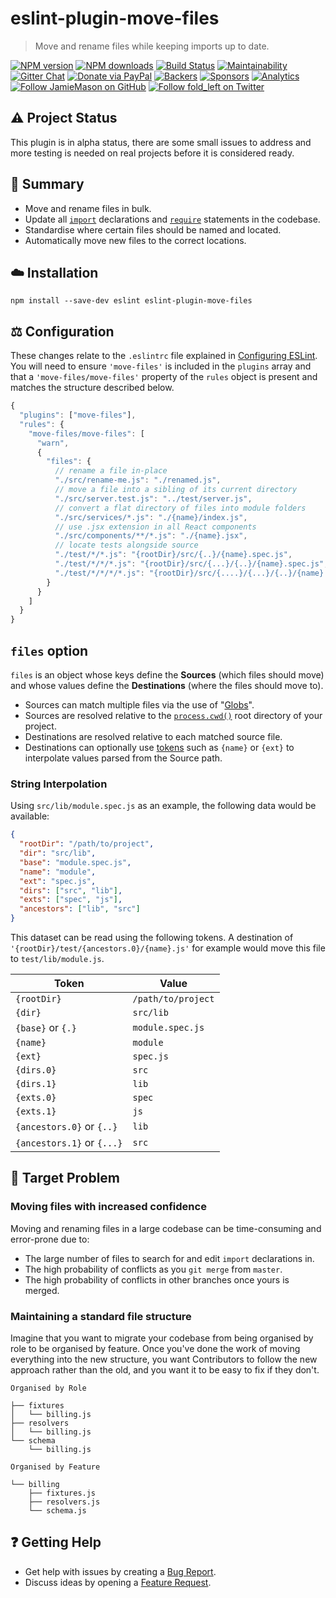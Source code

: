 # eslint-plugin-move-files

> Move and rename files while keeping imports up to date.

[![NPM version](http://img.shields.io/npm/v/eslint-plugin-move-files.svg?style=flat-square)](https://www.npmjs.com/package/eslint-plugin-move-files)
[![NPM downloads](http://img.shields.io/npm/dm/eslint-plugin-move-files.svg?style=flat-square)](https://www.npmjs.com/package/eslint-plugin-move-files)
[![Build Status](http://img.shields.io/travis/JamieMason/eslint-plugin-move-files/master.svg?style=flat-square)](https://travis-ci.org/JamieMason/eslint-plugin-move-files)
[![Maintainability](https://api.codeclimate.com/v1/badges/TODO/maintainability)](https://codeclimate.com/github/JamieMason/eslint-plugin-move-files/maintainability)
[![Gitter Chat](https://badges.gitter.im/Join%20Chat.svg)](https://gitter.im/JamieMason/eslint-plugin-move-files)
[![Donate via PayPal](https://img.shields.io/badge/donate-paypal-blue.svg)](https://www.paypal.me/foldleft)
[![Backers](https://opencollective.com/fold_left/backers/badge.svg)](https://opencollective.com/fold_left#backer)
[![Sponsors](https://opencollective.com/fold_left/sponsors/badge.svg)](https://opencollective.com/fold_left#sponsors)
[![Analytics](https://ga-beacon.appspot.com/UA-45466560-5/eslint-plugin-move-files?flat&useReferer)](https://github.com/igrigorik/ga-beacon)
[![Follow JamieMason on GitHub](https://img.shields.io/github/followers/JamieMason.svg?style=social&label=Follow)](https://github.com/JamieMason)
[![Follow fold_left on Twitter](https://img.shields.io/twitter/follow/fold_left.svg?style=social&label=Follow)](https://twitter.com/fold_left)

## ⚠️ Project Status

This plugin is in alpha status, there are some small issues to address and more
testing is needed on real projects before it is considered ready.

## 📣 Summary

- Move and rename files in bulk.
- Update all [`import`][import] declarations and [`require`][require] statements
  in the codebase.
- Standardise where certain files should be named and located.
- Automatically move new files to the correct locations.

## ☁️ Installation

```
npm install --save-dev eslint eslint-plugin-move-files
```

## ⚖️ Configuration

These changes relate to the `.eslintrc` file explained in
[Configuring ESLint](https://eslint.org/docs/user-guide/configuring). You will
need to ensure `'move-files'` is included in the `plugins` array and that a
`'move-files/move-files'` property of the `rules` object is present and matches
the structure described below.

```js
{
  "plugins": ["move-files"],
  "rules": {
    "move-files/move-files": [
      "warn",
      {
        "files": {
          // rename a file in-place
          "./src/rename-me.js": "./renamed.js",
          // move a file into a sibling of its current directory
          "./src/server.test.js": "../test/server.js",
          // convert a flat directory of files into module folders
          "./src/services/*.js": "./{name}/index.js",
          // use .jsx extension in all React components
          "./src/components/**/*.js": "./{name}.jsx",
          // locate tests alongside source
          "./test/*/*.js": "{rootDir}/src/{..}/{name}.spec.js",
          "./test/*/*/*.js": "{rootDir}/src/{...}/{..}/{name}.spec.js",
          "./test/*/*/*/*.js": "{rootDir}/src/{....}/{...}/{..}/{name}.spec.js"
        }
      }
    ]
  }
}
```

## `files` option

`files` is an object whose keys define the **Sources** (which files should move)
and whose values define the **Destinations** (where the files should move to).

- Sources can match multiple files via the use of "[Globs][globs]".
- Sources are resolved relative to the [`process.cwd()`][cwd] root directory of
  your project.
- Destinations are resolved relative to each matched source file.
- Destinations can optionally use [tokens](#String-Interpolation) such as
  `{name}` or `{ext}` to interpolate values parsed from the Source path.

### String Interpolation

Using `src/lib/module.spec.js` as an example, the following data would be
available:

```json
{
  "rootDir": "/path/to/project",
  "dir": "src/lib",
  "base": "module.spec.js",
  "name": "module",
  "ext": "spec.js",
  "dirs": ["src", "lib"],
  "exts": ["spec", "js"],
  "ancestors": ["lib", "src"]
}
```

This dataset can be read using the following tokens. A destination of
`'{rootDir}/test/{ancestors.0}/{name}.js'` for example would move this file to
`test/lib/module.js`.

| Token                      | Value              |
| -------------------------- | ------------------ |
| `{rootDir}`                | `/path/to/project` |
| `{dir}`                    | `src/lib`          |
| `{base}` or `{.}`          | `module.spec.js`   |
| `{name}`                   | `module`           |
| `{ext}`                    | `spec.js`          |
| `{dirs.0}`                 | `src`              |
| `{dirs.1}`                 | `lib`              |
| `{exts.0}`                 | `spec`             |
| `{exts.1}`                 | `js`               |
| `{ancestors.0}` or `{..}`  | `lib`              |
| `{ancestors.1}` or `{...}` | `src`              |

## 🤔 Target Problem

### Moving files with increased confidence

Moving and renaming files in a large codebase can be time-consuming and
error-prone due to:

- The large number of files to search for and edit `import` declarations in.
- The high probability of conflicts as you `git merge` from `master`.
- The high probability of conflicts in other branches once yours is merged.

### Maintaining a standard file structure

Imagine that you want to migrate your codebase from being organised by role to
be organised by feature. Once you've done the work of moving everything into the
new structure, you want Contributors to follow the new approach rather than the
old, and you want it to be easy to fix if they don't.

```
Organised by Role

├── fixtures
│   └── billing.js
├── resolvers
│   └── billing.js
└── schema
    └── billing.js

Organised by Feature

└── billing
    ├── fixtures.js
    ├── resolvers.js
    └── schema.js
```

## ❓ Getting Help

- Get help with issues by creating a
  [Bug Report](https://github.com/JamieMason/eslint-plugin-move-files/issues/new?template=bug_report.md).
- Discuss ideas by opening a
  [Feature Request](https://github.com/JamieMason/eslint-plugin-move-files/issues/new?template=feature_request.md).

<!-- LINKS -->

[import]:
  https://developer.mozilla.org/en-US/docs/Web/JavaScript/Reference/Statements/import
[require]: https://nodejs.org/docs/latest-v10.x/api/modules.html#modules_require
[cwd]: https://nodejs.org/docs/latest-v10.x/api/process.html#process_process_cwd
[globs]: https://github.com/isaacs/node-glob#glob-primer
